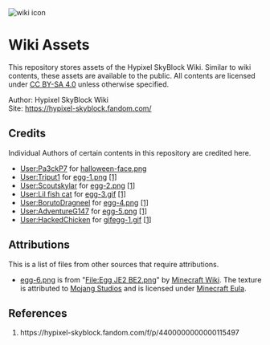 <img src="https://raw.githubusercontent.com/skyblock-wiki/skyblock-wiki.github.io/main/WikiIcon.png" alt="wiki icon" />

# Wiki Assets
This repository stores assets of the Hypixel SkyBlock Wiki. Similar to wiki contents, these assets are available to the public. All contents are licensed under [CC BY-SA 4.0](https://creativecommons.org/licenses/by-sa/4.0/) unless otherwise specified.

Author: Hypixel SkyBlock Wiki  
Site: https://hypixel-skyblock.fandom.com/

## Credits
Individual Authors of certain contents in this repository are credited here.
* [User:Pa3ckP7](https://hypixel-skyblock.fandom.com/wiki/User:Pa3ckP7) for [halloween-face.png](/images/halloween-face.png)
* [User:Triput1](https://hypixel-skyblock.fandom.com/wiki/User:Triput1) for [egg-1.png](/images/egg-1.png) [[1]](#ref-1)
* [User:Scoutskylar](https://hypixel-skyblock.fandom.com/wiki/User:Scoutskylar) for [egg-2.png](/images/egg-2.png) [[1]](#ref-1)
* [User:Lil fish cat](https://hypixel-skyblock.fandom.com/wiki/User:Lil_fish_cat) for [egg-3.gif](/images/egg-3.gif) [[1]](#ref-1)
* [User:BorutoDragneel](https://hypixel-skyblock.fandom.com/wiki/User:BorutoDragneel) for [egg-4.png](/images/egg-4.png) [[1]](#ref-1)
* [User:AdventureG147](https://hypixel-skyblock.fandom.com/wiki/User:AdventureG147) for [egg-5.png](/images/egg-5.png) [[1]](#ref-1)
* [User:HackedChicken](https://hypixel-skyblock.fandom.com/wiki/User:HackedChicken) for [gifegg-1.gif](/images/gifegg-1.gif) [[1]](#ref-1)

## Attributions
This is a list of files from other sources that require attributions.
* [egg-6.png](/images/egg-6.png) is from "[File:Egg JE2 BE2.png](https://minecraft.fandom.com/wiki/File:Egg_JE2_BE2.png)" by [Minecraft Wiki](https://minecraft.fandom.com/). The texture is attributed to [Mojang Studios](https://account.mojang.com/) and is licensed under [Minecraft Eula](https://account.mojang.com/documents/minecraft_eula).

## References
<ol>
  <li id="ref-1">https://hypixel-skyblock.fandom.com/f/p/4400000000000115497</li>
</ol>
